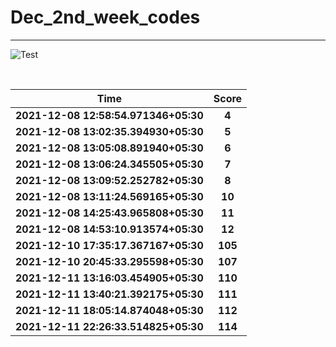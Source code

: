 # Dec_2nd_week_codes
<hr>

![Test](https://github.com/hdmtp-s-basement/Dec_2nd_week_codes/actions/workflows/main.yml/badge.svg)

<br>

Time      | Score
:--------------:|:----------------:
**2021-12-08 12:58:54.971346+05:30** | **4**
**2021-12-08 13:02:35.394930+05:30** | **5**
**2021-12-08 13:05:08.891940+05:30** | **6**
**2021-12-08 13:06:24.345505+05:30** | **7**
**2021-12-08 13:09:52.252782+05:30** | **8**
**2021-12-08 13:11:24.569165+05:30** | **10**
**2021-12-08 14:25:43.965808+05:30** | **11**
**2021-12-08 14:53:10.913574+05:30** | **12**
**2021-12-10 17:35:17.367167+05:30** | **105**
**2021-12-10 20:45:33.295598+05:30** | **107**
**2021-12-11 13:16:03.454905+05:30** | **110**
**2021-12-11 13:40:21.392175+05:30** | **111**
**2021-12-11 18:05:14.874048+05:30** | **112**
**2021-12-11 22:26:33.514825+05:30** | **114**